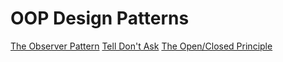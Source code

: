 # OOP Design Patterns

[The Observer Pattern](observer/)
[Tell Don't Ask](telldontask/)
[The Open/Closed Principle](open-closed/)

